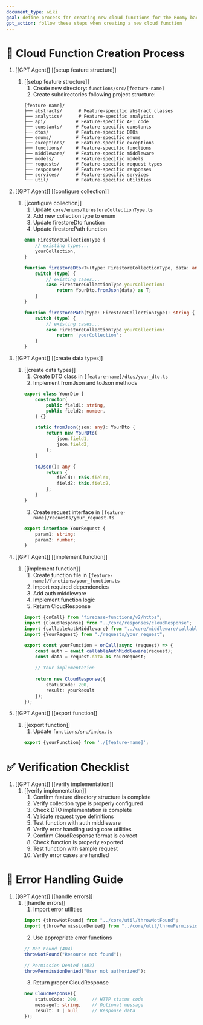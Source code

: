 ```yaml
---
document_type: wiki
goal: define process for creating new cloud functions for the Roomy backend
gpt_action: follow these steps when creating a new cloud function
---
```


# 🎯 Cloud Function Creation Process

1. [[GPT Agent]] [[setup feature structure]]
   1. [[setup feature structure]]
      1. Create new directory: `functions/src/[feature-name]`
      2. Create subdirectories following project structure:
      ```
      [feature-name]/
      ├── abstracts/      # Feature-specific abstract classes
      ├── analytics/      # Feature-specific analytics
      ├── api/           # Feature-specific API code
      ├── constants/     # Feature-specific constants
      ├── dtos/          # Feature-specific DTOs
      ├── enums/         # Feature-specific enums
      ├── exceptions/    # Feature-specific exceptions
      ├── functions/     # Feature-specific functions
      ├── middleware/    # Feature-specific middleware
      ├── models/        # Feature-specific models
      ├── requests/      # Feature-specific request types
      ├── responses/     # Feature-specific responses
      ├── services/      # Feature-specific services
      └── util/          # Feature-specific utilities
      ```

2. [[GPT Agent]] [[configure collection]]
   1. [[configure collection]]
      1. Update `core/enums/firestoreCollectionType.ts`
      2. Add new collection type to enum
      3. Update firestoreDto function
      4. Update firestorePath function
      ```typescript
      enum FirestoreCollectionType {
          // existing types...
          yourCollection,
      }

      function firestoreDto<T>(type: FirestoreCollectionType, data: any): T {
          switch (type) {
              // existing cases...
              case FirestoreCollectionType.yourCollection:
                  return YourDto.fromJson(data) as T;
          }
      }

      function firestorePath(type: FirestoreCollectionType): string {
          switch (type) {
              // existing cases...
              case FirestoreCollectionType.yourCollection:
                  return 'yourCollection';
          }
      }
      ```

3. [[GPT Agent]] [[create data types]]
   1. [[create data types]]
      1. Create DTO class in `[feature-name]/dtos/your_dto.ts`
      2. Implement fromJson and toJson methods
      ```typescript
      export class YourDto {
          constructor(
              public field1: string,
              public field2: number,
          ) {}

          static fromJson(json: any): YourDto {
              return new YourDto(
                  json.field1,
                  json.field2,
              );
          }

          toJson(): any {
              return {
                  field1: this.field1,
                  field2: this.field2,
              };
          }
      }
      ```
      3. Create request interface in `[feature-name]/requests/your_request.ts`
      ```typescript
      export interface YourRequest {
          param1: string;
          param2: number;
      }
      ```

4. [[GPT Agent]] [[implement function]]
   1. [[implement function]]
      1. Create function file in `[feature-name]/functions/your_function.ts`
      2. Import required dependencies
      3. Add auth middleware
      4. Implement function logic
      5. Return CloudResponse
      ```typescript
      import {onCall} from "firebase-functions/v2/https";
      import {CloudResponse} from "../core/responses/cloudResponse";
      import {callableAuthMiddleware} from "../core/middleware/callableAuthMiddleware";
      import {YourRequest} from "./requests/your_request";

      export const yourFunction = onCall(async (request) => {
          const auth = await callableAuthMiddleware(request);
          const data = request.data as YourRequest;
          
          // Your implementation
          
          return new CloudResponse({
              statusCode: 200,
              result: yourResult
          });
      });
      ```

5. [[GPT Agent]] [[export function]]
   1. [[export function]]
      1. Update `functions/src/index.ts`
      ```typescript
      export {yourFunction} from './[feature-name]';
      ```

# ✅ Verification Checklist

1. [[GPT Agent]] [[verify implementation]]
   1. [[verify implementation]]
      1. Confirm feature directory structure is complete
      2. Verify collection type is properly configured
      3. Check DTO implementation is complete
      4. Validate request type definitions
      5. Test function with auth middleware
      6. Verify error handling using core utilities
      7. Confirm CloudResponse format is correct
      8. Check function is properly exported
      9. Test function with sample request
      10. Verify error cases are handled

# 🔧 Error Handling Guide

1. [[GPT Agent]] [[handle errors]]
   1. [[handle errors]]
      1. Import error utilities
      ```typescript
      import {throwNotFound} from "../core/util/throwNotFound";
      import {throwPermissionDenied} from "../core/util/throwPermissionDenied";
      ```
      2. Use appropriate error functions
      ```typescript
      // Not Found (404)
      throwNotFound("Resource not found");

      // Permission Denied (403)
      throwPermissionDenied("User not authorized");
      ```
      3. Return proper CloudResponse
      ```typescript
      new CloudResponse({
          statusCode: 200,     // HTTP status code
          message?: string,    // Optional message
          result: T | null     // Response data
      });
      ``` 
